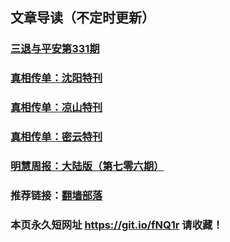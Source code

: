 ## 文章导读（不定时更新）

### [三退与平安第331期](https://github.com/suiy6/xhy3/blob/master/README.md)
### [真相传单：沈阳特刊](https://github.com/suiy6/xhy5/blob/master/README.md)
### [真相传单：凉山特刊](https://github.com/suiy6/fhy/blob/master/README.md)
### [真相传单：密云特刊](https://github.com/suiy6/w1hy/blob/master/README.md)
### [明慧周报：大陆版（第七零六期）](https://github.com/suiy6/w2hy/blob/master/README.md)

### 推荐链接：[翻墙部落](https://github.com/osurf/osurf/blob/master/README.md)

### 本页永久短网址 https://git.io/fNQ1r 请收藏！

